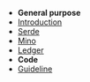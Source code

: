 - **General purpose**
- [Introduction](introduction.md)
- [Serde](serde.md)
- [Mino](mino.md)
- [Ledger](ledger.md)
- **Code**
- [Guideline](guideline.md)
